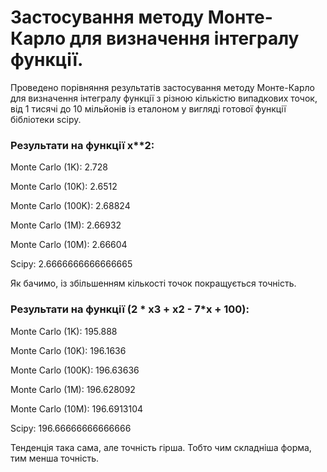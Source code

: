 # Застосування методу Монте-Карло для визначення інтегралу функції.

Проведено порівняння результатів застосування методу Монте-Карло для визначення інтегралу функції з різною кількістю випадкових точок, від 1 тисячі до 10 мільйонів із еталоном у вигляді готової функції бібліотеки scipy.

### Результати на функції х**2:

Monte Carlo (1K):  2.728

Monte Carlo (10K):  2.6512

Monte Carlo (100K):  2.68824

Monte Carlo (1M):  2.66932

Monte Carlo (10M):  2.66604

Scipy:  2.6666666666666665


Як бачимо, із збільшенням кількості точок покращується точність. 

### Результати на функції (2 * x**3 + x**2 - 7*x + 100):

Monte Carlo (1K):  195.888

Monte Carlo (10K):  196.1636

Monte Carlo (100K):  196.63636

Monte Carlo (1M):  196.628092

Monte Carlo (10M):  196.6913104

Scipy:  196.66666666666666


Тенденція така сама, але точність гірша. Тобто чим складніша форма, тим менша точність.

